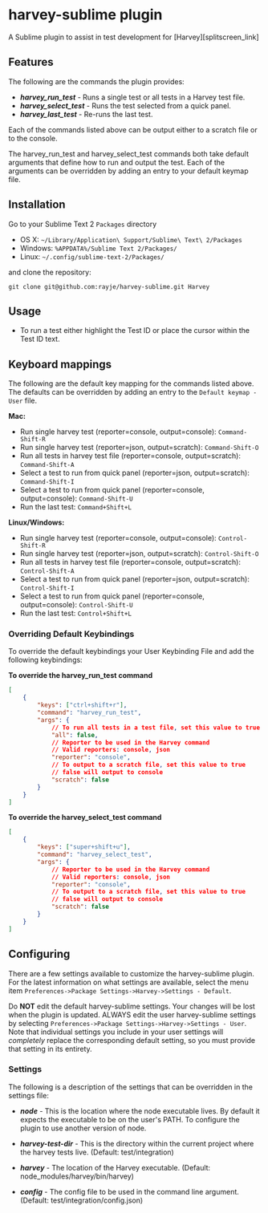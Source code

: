 harvey-sublime plugin
=========================

A Sublime plugin to assist in test development for [Harvey][splitscreen_link]

Features
--------

The following are the commands the plugin provides:
 * ***harvey_run_test*** - Runs a single test or all tests in a Harvey test file.
 * ***harvey_select_test*** - Runs the test selected from a quick panel.
 * ***harvey_last_test*** - Re-runs the last test.

Each of the commands listed above can be output either to a scratch file or to the console.

The harvey_run_test and harvey_select_test commands both take default arguments that define how to run and output the test. Each of the arguments can be overridden by adding an entry to your default keymap file.

Installation
------------

Go to your Sublime Text 2 `Packages` directory

 - OS X:    `~/Library/Application\ Support/Sublime\ Text\ 2/Packages`
 - Windows: `%APPDATA%/Sublime Text 2/Packages/`
 - Linux:   `~/.config/sublime-text-2/Packages/`

and clone the repository:

	git clone git@github.com:rayje/harvey-sublime.git Harvey

Usage
-----

 * To run a test either highlight the Test ID or place the cursor within the Test ID text.

Keyboard mappings
-----------------

The following are the default key mapping for the commands listed above. The defaults can be overridden by adding an entry to the `Default keymap - User` file.

**Mac:**
 - Run single harvey test (reporter=console, output=console): `Command-Shift-R`
 - Run single harvey test (reporter=json, output=scratch): `Command-Shift-O`
 - Run all tests in harvey test file (reporter=console, output=scratch): `Command-Shift-A`
 - Select a test to run from quick panel (reporter=json, output=scratch): `Command-Shift-I`
 - Select a test to run from quick panel (reporter=console, output=console): `Command-Shift-U`
 - Run the last test: `Command+Shift+L`

**Linux/Windows:**
 - Run single harvey test (reporter=console, output=console): `Control-Shift-R`
 - Run single harvey test (reporter=json, output=scratch): `Control-Shift-O`
 - Run all tests in harvey test file (reporter=console, output=scratch): `Control-Shift-A`
 - Select a test to run from quick panel (reporter=json, output=scratch): `Control-Shift-I`
 - Select a test to run from quick panel (reporter=console, output=console): `Control-Shift-U`
 - Run the last test: `Control+Shift+L`

### Overriding Default Keybindings

To override the default keybindings your User Keybinding File and add the following keybindings:

**To override the harvey_run_test command**

```json
[
    {
		"keys": ["ctrl+shift+r"],
		"command": "harvey_run_test",
		"args": {
			// To run all tests in a test file, set this value to true
			"all": false,
			// Reporter to be used in the Harvey command
			// Valid reporters: console, json
			"reporter": "console",
			// To output to a scratch file, set this value to true
			// false will output to console
			"scratch": false
		}
	}
]
```

**To override the harvey_select_test command**

```json
[
    {
		"keys": ["super+shift+u"],
		"command": "harvey_select_test",
		"args": {
			// Reporter to be used in the Harvey command
			// Valid reporters: console, json
			"reporter": "console",
			// To output to a scratch file, set this value to true
			// false will output to console
			"scratch": false
		}
	}
]
```

Configuring
-----------
There are a few settings available to customize the harvey-sublime plugin. For the latest information on what settings are available, select the menu item `Preferences->Package Settings->Harvey->Settings - Default`.

Do **NOT** edit the default harvey-sublime settings. Your changes will be lost when the plugin is updated. ALWAYS edit the user harvey-sublime settings by selecting `Preferences->Package Settings->Harvey->Settings - User`. Note that individual settings you include in your user settings will _completely_ replace the corresponding default setting, so you must provide that setting in its entirety.

### Settings
The following is a description of the settings that can be overridden in the settings file:

* ***node*** - This is the location where the node executable lives. By default it expects the executable to be on the user's PATH. To configure the plugin to use another version of node.

* ***harvey-test-dir*** - This is the directory within the current project where the harvey tests live.
		(Default: test/integration)

* ***harvey*** - The location of the Harvey executable.
		(Default: node_modules/harvey/bin/harvey)

* ***config*** - The config file to be used in the command line argument.
		(Default: test/integration/config.json)